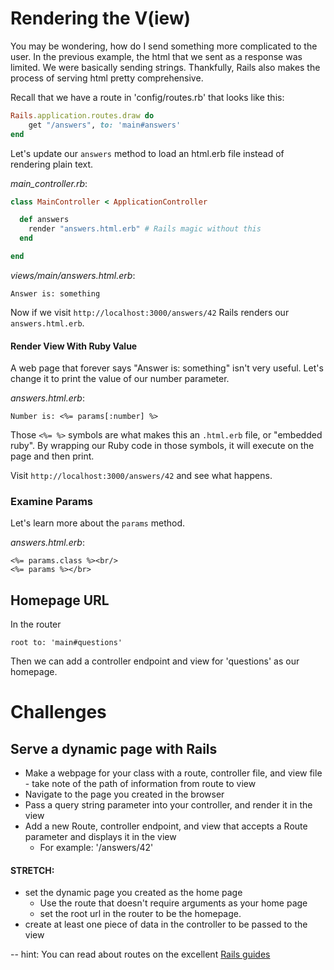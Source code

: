 # Rendering the V(iew)

You may be wondering, how do I send something more complicated to the user. In the previous example, the html that we sent as a response was limited. We were basically sending strings. Thankfully, Rails also makes the process of serving html pretty comprehensive.

Recall that we have a route in 'config/routes.rb' that looks like this:
```ruby
Rails.application.routes.draw do
    get "/answers", to: 'main#answers'
end
```

Let's update our `answers` method to load an html.erb file instead of rendering plain text.

*main_controller.rb*:

```ruby
class MainController < ApplicationController

  def answers
    render "answers.html.erb" # Rails magic without this
  end

end
```

*views/main/answers.html.erb*:

```
Answer is: something
```

Now if we visit `http://localhost:3000/answers/42` Rails renders our `answers.html.erb`.

#### Render View With Ruby Value

A web page that forever says "Answer is: something" isn't very useful. Let's change it to print the value of our number parameter.

*answers.html.erb*:
```
Number is: <%= params[:number] %>
```
Those `<%= %>` symbols are what makes this an `.html.erb` file, or "embedded ruby". By wrapping our Ruby code in those symbols, it will execute on the page and then print.

Visit `http://localhost:3000/answers/42` and see what happens.

### Examine Params

Let's learn more about the `params` method.

*answers.html.erb*:
```
<%= params.class %><br/>
<%= params %></br>
```

## Homepage URL

In the router

```
root to: 'main#questions'
```

Then we can add a controller endpoint and view for 'questions' as our homepage.

# Challenges

## Serve a dynamic page with Rails
* Make a webpage for your class with a route, controller file, and view file - take note of the path of information from route to view
* Navigate to the page you created in the browser
* Pass a query string parameter into your controller, and render it in the view
* Add a new Route, controller endpoint, and view that accepts a Route parameter and displays it in the view
  - For example: '/answers/42'

#### STRETCH:
* set the dynamic page you created as the home page
  - Use the route that doesn't require arguments as your home page
  - set the root url in the router to be the homepage.
* create at least one piece of data in the controller to be passed to the view

-- hint: You can read about routes on the excellent [Rails guides](https://guides.rubyonrails.org/routing.html)
